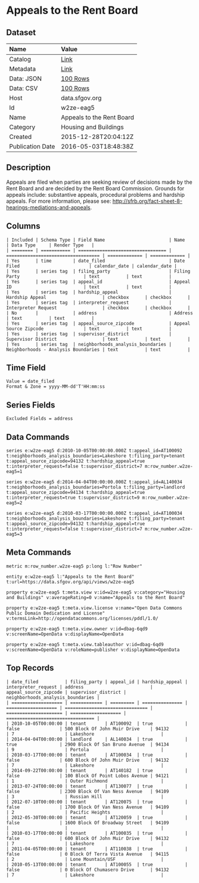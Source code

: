 # Appeals to the Rent Board

## Dataset

| Name | Value |
| :--- | :---- |
| Catalog | [Link](https://catalog.data.gov/dataset/appeals-to-the-rent-board) |
| Metadata | [Link](https://data.sfgov.org/api/views/w2ze-eag5) |
| Data: JSON | [100 Rows](https://data.sfgov.org/api/views/w2ze-eag5/rows.json?max_rows=100) |
| Data: CSV | [100 Rows](https://data.sfgov.org/api/views/w2ze-eag5/rows.csv?max_rows=100) |
| Host | data.sfgov.org |
| Id | w2ze-eag5 |
| Name | Appeals to the Rent Board |
| Category | Housing and Buildings |
| Created | 2015-12-28T20:04:12Z |
| Publication Date | 2016-05-03T18:48:38Z |

## Description

Appeals are filed when parties are seeking review of decisions made by the Rent Board and are decided by the Rent Board Commission. Grounds for appeals include: substantive appeals, procedural problems and hardship appeals. For more information, please see: http://sfrb.org/fact-sheet-8-hearings-mediations-and-appeals.

## Columns

```ls
| Included | Schema Type | Field Name                        | Name                                | Data Type     | Render Type   |
| ======== | =========== | ================================= | =================================== | ============= | ============= |
| Yes      | time        | date_filed                        | Date Filed                          | calendar_date | calendar_date |
| Yes      | series tag  | filing_party                      | Filing Party                        | text          | text          |
| Yes      | series tag  | appeal_id                         | Appeal ID                           | text          | text          |
| Yes      | series tag  | hardship_appeal                   | Hardship Appeal                     | checkbox      | checkbox      |
| Yes      | series tag  | interpreter_request               | Interpreter Request                 | checkbox      | checkbox      |
| No       |             | address                           | Address                             | text          | text          |
| Yes      | series tag  | appeal_source_zipcode             | Appeal Source Zipcode               | text          | text          |
| Yes      | series tag  | supervisor_district               | Supervisor District                 | text          | text          |
| Yes      | series tag  | neighborhoods_analysis_boundaries | Neighborhoods - Analysis Boundaries | text          | text          |
```

## Time Field

```ls
Value = date_filed
Format & Zone = yyyy-MM-dd'T'HH:mm:ss
```

## Series Fields

```ls
Excluded Fields = address
```

## Data Commands

```ls
series e:w2ze-eag5 d:2010-10-05T00:00:00.000Z t:appeal_id=AT100092 t:neighborhoods_analysis_boundaries=Lakeshore t:filing_party=tenant t:appeal_source_zipcode=94132 t:hardship_appeal=true t:interpreter_request=false t:supervisor_district=7 m:row_number.w2ze-eag5=1

series e:w2ze-eag5 d:2014-04-04T00:00:00.000Z t:appeal_id=AL140034 t:neighborhoods_analysis_boundaries=Portola t:filing_party=landlord t:appeal_source_zipcode=94134 t:hardship_appeal=true t:interpreter_request=true t:supervisor_district=9 m:row_number.w2ze-eag5=2

series e:w2ze-eag5 d:2010-03-17T00:00:00.000Z t:appeal_id=AT100034 t:neighborhoods_analysis_boundaries=Lakeshore t:filing_party=tenant t:appeal_source_zipcode=94132 t:hardship_appeal=true t:interpreter_request=false t:supervisor_district=7 m:row_number.w2ze-eag5=3
```

## Meta Commands

```ls
metric m:row_number.w2ze-eag5 p:long l:"Row Number"

entity e:w2ze-eag5 l:"Appeals to the Rent Board" t:url=https://data.sfgov.org/api/views/w2ze-eag5

property e:w2ze-eag5 t:meta.view v:id=w2ze-eag5 v:category="Housing and Buildings" v:averageRating=0 v:name="Appeals to the Rent Board"

property e:w2ze-eag5 t:meta.view.license v:name="Open Data Commons Public Domain Dedication and License" v:termsLink=http://opendatacommons.org/licenses/pddl/1.0/

property e:w2ze-eag5 t:meta.view.owner v:id=dbag-6qd9 v:screenName=OpenData v:displayName=OpenData

property e:w2ze-eag5 t:meta.view.tableauthor v:id=dbag-6qd9 v:screenName=OpenData v:roleName=publisher v:displayName=OpenData
```

## Top Records

```ls
| date_filed          | filing_party | appeal_id | hardship_appeal | interpreter_request | address                         | appeal_source_zipcode | supervisor_district | neighborhoods_analysis_boundaries | 
| =================== | ============ | ========= | =============== | =================== | =============================== | ===================== | =================== | ================================= | 
| 2010-10-05T00:00:00 | tenant       | AT100092  | true            | false               | 500 Block Of John Muir Drive    | 94132                 | 7                   | Lakeshore                         | 
| 2014-04-04T00:00:00 | landlord     | AL140034  | true            | true                | 2900 Block Of San Bruno Avenue  | 94134                 | 9                   | Portola                           | 
| 2010-03-17T00:00:00 | tenant       | AT100034  | true            | false               | 600 Block Of John Muir Drive    | 94132                 | 7                   | Lakeshore                         | 
| 2014-09-22T00:00:00 | tenant       | AT140182  | true            | false               | 100 Block Of Point Lobos Avenue | 94121                 | 1                   | Outer Richmond                    | 
| 2013-07-24T00:00:00 | tenant       | AT130077  | true            | false               | 2300 Block Of Van Ness Avenue   | 94109                 | 3                   | Russian Hill                      | 
| 2012-07-10T00:00:00 | tenant       | AT120075  | true            | false               | 1700 Block Of Van Ness Avenue   | 94109                 | 2                   | Pacific Heights                   | 
| 2012-05-30T00:00:00 | tenant       | AT120059  | true            | false               | 1600 Block Of Broadway Street   | 94109                 |                     |                                   | 
| 2010-03-17T00:00:00 | tenant       | AT100035  | true            | false               | 600 Block Of John Muir Drive    | 94132                 | 7                   | Lakeshore                         | 
| 2011-04-05T00:00:00 | tenant       | AT110038  | true            | false               | 0 Block Of Terra Vista Avenue   | 94115                 | 2                   | Lone Mountain/USF                 | 
| 2010-05-13T00:00:00 | tenant       | AT100055  | true            | false               | 0 Block Of Chumasero Drive      | 94132                 | 7                   | Lakeshore                         | 
```